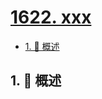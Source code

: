 # [1622. xxx](https://github.com/Tdahuyou/TNotes.leetcode/tree/main/notes/1622.%20xxx)

<!-- region:toc -->

- [1. 📝 概述](#1--概述)

<!-- endregion:toc -->

## 1. 📝 概述
